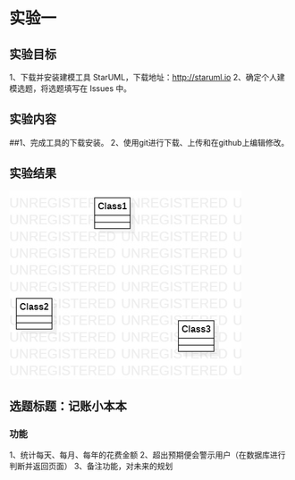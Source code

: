 # 实验一

## 实验目标

1、下载并安装建模工具 StarUML，下载地址：http://staruml.io
2、确定个人建模选题，将选题填写在 Issues 中。

## 实验内容
##1、完成工具的下载安装。
2、使用git进行下载、上传和在github上编辑修改。

## 实验结果

![第一个UML图](./model1.jpg)

## 选题标题：记账小本本

### 功能
1、统计每天、每月、每年的花费金额
2、超出预期便会警示用户（在数据库进行判断并返回页面）
3、备注功能，对未来的规划

